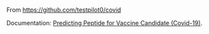 From https://github.com/testpilot0/covid 

Documentation: [Predicting Peptide for Vaccine Candidate (Covid-19)](https://github.com/testpilot0/covid/blob/master/Google%20AI%20Platform%20Pipelines_%20Predicting%20COVID%20Peptide%20Vaccine%20Candidates.pdf).


